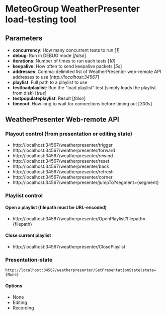 
MeteoGroup WeatherPresenter load-testing tool
=============================================

Parameters
----------
* __concurrency__: How many concurrent tests to run [_1_]
* __debug__: Run in DEBUG mode [_false_]
* __iterations__: Number of times to run each tests [_10_]
* __keepalive__: How often to send keepalive packets [_5s_]
* __addresses__: Comma-delimited list of WeatherPresenter web-remote API addresses to use [_http://localhost:34567_]
* __playlist__: Full path to a playlist to use
* __testloadplaylist__: Run the "load playlist" test (simply loads the playlist from disk) [_true_]
* __testpopulateplaylist__: Result [_false_]
* __timeout__: How long to wait for connections before timing out [_300s_]


WeatherPresenter Web-remote API
-------------------------------

### Playout control (from presentation or editing state)
* http://localhost:34567/weatherpresenter/trigger
* http://localhost:34567/weatherpresenter/forward
* http://localhost:34567/weatherpresenter/rewind
* http://localhost:34567/weatherpresenter/reset
* http://localhost:34567/weatherpresenter/back
* http://localhost:34567/weatherpresenter/refresh
* http://localhost:34567/weatherpresenter/corner
* http://localhost:34567/weatherpresenter/jumpTo?segment={segment}

### Playlist control
#### Open a playlist (filepath must be URL-encoded)
* http://localhost:34567/weatherpresenter/OpenPlaylist?filepath={filepath}

#### Close current playlist
* http://localhost:34567/weatherpresenter/ClosePlaylist

### Presentation-state
```
http://localhost:34567/weatherpresenter/SetPresentationState?state={None}
```

#### Options
* None
* Editing
* Recording 
